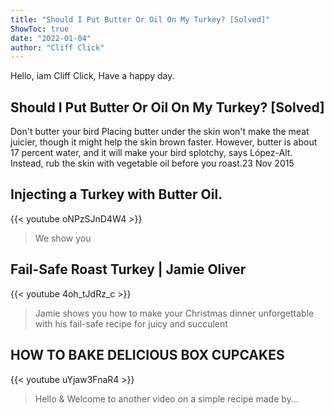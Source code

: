```yaml
---
title: "Should I Put Butter Or Oil On My Turkey? [Solved]"
ShowToc: true 
date: "2022-01-04"
author: "Cliff Click" 
---
```


Hello, iam Cliff Click, Have a happy day.
## Should I Put Butter Or Oil On My Turkey? [Solved]
Don't butter your bird Placing butter under the skin won't make the meat juicier, though it might help the skin brown faster. However, butter is about 17 percent water, and it will make your bird splotchy, says López-Alt. Instead, rub the skin with vegetable oil before you roast.23 Nov 2015

## Injecting a Turkey with Butter Oil.
{{< youtube oNPzSJnD4W4 >}}
>We show you 

## Fail-Safe Roast Turkey | Jamie Oliver
{{< youtube 4oh_tJdRz_c >}}
>Jamie shows you how to make your Christmas dinner unforgettable with his fail-safe recipe for juicy and succulent 

## HOW TO BAKE DELICIOUS BOX CUPCAKES
{{< youtube uYjaw3FnaR4 >}}
>Hello & Welcome to another video on a simple recipe made by... 

